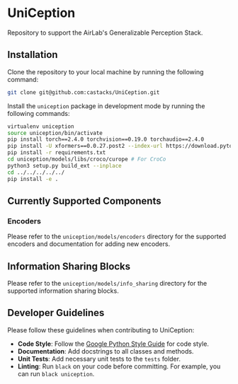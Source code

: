# UniCeption

Repository to support the AirLab's Generalizable Perception Stack.

## Installation

Clone the repository to your local machine by running the following command:

```bash
git clone git@github.com:castacks/UniCeption.git
```

Install the `uniception` package in development mode by running the following commands:

```bash
virtualenv uniception
source uniception/bin/activate
pip install torch==2.4.0 torchvision==0.19.0 torchaudio==2.4.0
pip install -U xformers==0.0.27.post2 --index-url https://download.pytorch.org/whl/cu121
pip install -r requirements.txt
cd uniception/models/libs/croco/curope # For CroCo
python3 setup.py build_ext --inplace
cd ../../../../../
pip install -e .
```

## Currently Supported Components

### Encoders

Please refer to the `uniception/models/encoders` directory for the supported encoders and documentation for adding new encoders.

## Information Sharing Blocks

Please refer to the `uniception/models/info_sharing` directory for the supported information sharing blocks.

## Developer Guidelines

Please follow these guidelines when contributing to UniCeption:
- **Code Style**: Follow the [Google Python Style Guide](https://google.github.io/styleguide/pyguide.html) for code style.
- **Documentation**: Add docstrings to all classes and methods.
- **Unit Tests**: Add necessary unit tests to the `tests` folder.
- **Linting**: Run `black` on your code before committing. For example, you can run `black uniception`.